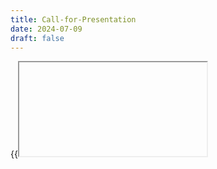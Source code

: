 ```yaml
---
title: Call-for-Presentation
date: 2024-07-09
draft: false
---
```


{{<iframe url="https://cfp.cfgmgmtcamp.org/ghent2025/cfp" >}}
